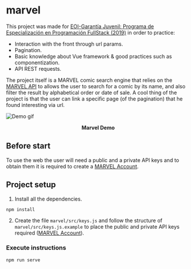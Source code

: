 # marvel

This project was made for [EOI-Garantía Juvenil: Programa de Especialización en Programación FullStack (2019)](https://www.spegc.org/formacion-y-eventos/programacion-fullstack-4/) in order to practice:

- Interaction with the front through url params.
- Pagination.
- Basic knowledge about Vue framework & good practices such as componentization.
- API REST requests.

The project itself is a MARVEL comic search engine that relies on the [MARVEL API](https://developer.marvel.com/) to allows the user to search for a comic by its name, and also filter the result by alphabetical order or date of sale. A cool thing of the project is that the user can link a specific page (of the pagination) that he found interesting via url.

<img align="center" src="readme assets/marvel.gif" alt="Demo gif"></img>

<div align="center"><b>Marvel Demo</b></div>

## Before start

To use the web the user will need a public and a private API keys and to obtain them it is required to create a [MARVEL Account](https://www.marvel.com/signin?referer=https%3A%2F%2Fdeveloper.marvel.com%2Faccount).

## Project setup

1. Install all the dependencies.
```
npm install
```

2. Create the file `marvel/src/keys.js` and follow the structure of `marvel/src/keys.js.example` to place the public and private API keys required ([MARVEL Account](https://www.marvel.com/signin?referer=https%3A%2F%2Fdeveloper.marvel.com%2Faccount)).


### Execute instructions
```
npm run serve
```

